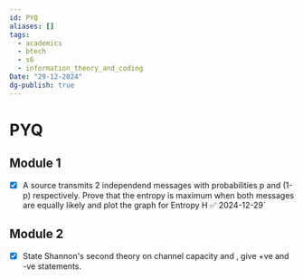 ```yaml
---
id: PYQ
aliases: []
tags:
  - academics
  - btech
  - s6
  - information_theory_and_coding
Date: "29-12-2024"
dg-publish: true
---
```

# PYQ

## Module 1

- [x] A source transmits 2 independend messages with probabilities p and (1-p) respectively. Prove that the entropy is maximum when both messages are equally likely and plot the graph for Entropy H ✅ 2024-12-29`

## Module 2

- [x] State Shannon's second theory on channel capacity and , give +ve and -ve statements.
